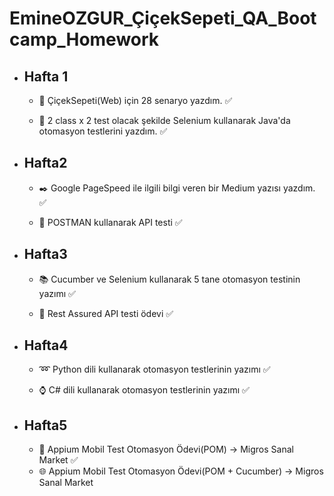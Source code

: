 # EmineOZGUR_ÇiçekSepeti_QA_Bootcamp_Homework

* ## Hafta 1

   * :memo: ÇiçekSepeti(Web) için 28 senaryo yazdım. :white_check_mark:

   * :open_file_folder: 2 class x 2 test olacak şekilde Selenium kullanarak Java'da otomasyon testlerini yazdım. :white_check_mark:


* ## Hafta2

  * :black_nib: Google PageSpeed ile ilgili bilgi veren bir Medium yazısı yazdım. :white_check_mark:
  
  * :dart: POSTMAN kullanarak API testi :white_check_mark:


* ## Hafta3

  * :books: Cucumber ve Selenium kullanarak 5 tane otomasyon testinin yazımı :white_check_mark:
  
  * :pushpin: Rest Assured API testi ödevi :white_check_mark:


* ## Hafta4
  * :loop: Python dili kullanarak otomasyon testlerinin yazımı :white_check_mark:
  
  * :watch: C# dili kullanarak otomasyon testlerinin yazımı :white_check_mark:

* ## Hafta5
  *  :evergreen_tree: Appium Mobil Test Otomasyon Ödevi(POM) -> Migros Sanal Market :white_check_mark:
  *  :globe_with_meridians: Appium Mobil Test Otomasyon Ödevi(POM + Cucumber) -> Migros Sanal Market
